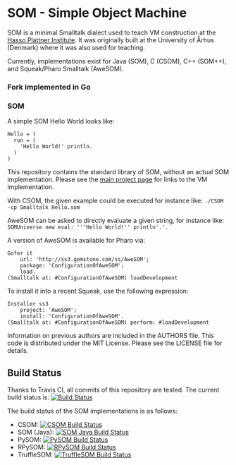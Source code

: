 SOM - Simple Object Machine
===========================

SOM is a minimal Smalltalk dialect used to teach VM construction at the [Hasso
Plattner Institute][SOM]. It was originally built at the University of Århus
(Denmark) where it was also used for teaching.

Currently, implementations exist for Java (SOM), C (CSOM), C++ (SOM++), and
Squeak/Pharo Smalltalk (AweSOM).

### Fork implemented in Go

### SOM

A simple SOM Hello World looks like:

```Smalltalk
Hello = (
  run = (
    'Hello World!' println.
  )
)
```

This repository contains the standard library of SOM, without an actual SOM
implementation. Please see the [main project page][SOMst] for links to the
VM implementation.

With CSOM, the given example could be executed for instance like:
   `./CSOM -cp Smalltalk Hello.som`

AweSOM can be asked to directly evaluate a given string, for instance like:
   `SOMUniverse new eval: '''Hello World!'' println'.'.`

A version of AweSOM is available for Pharo via:
```Smalltalk
Gofer it
    url: 'http://ss3.gemstone.com/ss/AweSOM';
    package: 'ConfigurationOfAweSOM';
    load.
(Smalltalk at: #ConfigurationOfAweSOM) loadDevelopment
```

To install it into a recent Squeak, use the following expression:
```Smalltalk
Installer ss3
    project: 'AweSOM';
    install: 'ConfigurationOfAweSOM'.
(Smalltalk at: #ConfigurationOfAweSOM) perform: #loadDevelopment
```

Information on previous authors are included in the AUTHORS file. This code is
distributed under the MIT License. Please see the LICENSE file for details.


Build Status
------------

Thanks to Travis CI, all commits of this repository are tested.
The current build status is: [![Build Status](https://travis-ci.org/SOM-st/SOM.png?branch=master)](https://travis-ci.org/SOM-st/SOM/)

The build status of the SOM implementations is as follows:

* CSOM: [![CSOM Build Status](https://travis-ci.org/SOM-st/CSOM.png?branch=master)](https://travis-ci.org/SOM-st/CSOM/)
* SOM (Java): [![SOM Java Build Status](https://travis-ci.org/SOM-st/som-java.png?branch=master)](https://travis-ci.org/SOM-st/som-java/)
* PySOM: [![PySOM Build Status](https://travis-ci.org/SOM-st/PySOM.png?branch=master)](https://travis-ci.org/SOM-st/PySOM)
* RPySOM: [![RPySOM Build Status](https://travis-ci.org/SOM-st/RPySOM.png?branch=master)](https://travis-ci.org/SOM-st/RPySOM)
* TruffleSOM: [![TruffleSOM Build Status](https://travis-ci.org/SOM-st/TruffleSOM.png?branch=master)](https://travis-ci.org/SOM-st/TruffleSOM)


 [SOM]: http://www.hpi.uni-potsdam.de/hirschfeld/projects/som/
 [SOMst]: https://travis-ci.org/SOM-st/
